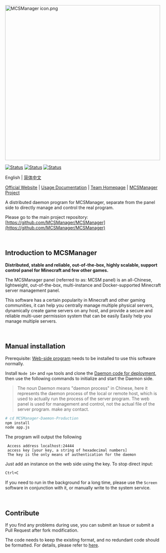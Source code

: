 <img src="https://public-link.oss-cn-shenzhen.aliyuncs.com/mcsm_picture/logo.png" alt="MCSManager icon.png" width="500px" />

<br />

[![Status](https://img.shields.io/badge/npm-v6.14.15-blue.svg)](https://www.npmjs.com/)
[![Status](https://img.shields.io/badge/node-v14.17.6-blue.svg)](https://nodejs.org/en/download/)
[![Status](https://img.shields.io/badge/License-AGPL-red.svg)](https://github.com/Suwings/MCSManager)

English | [简体中文](readme_cn.md)

[Official Website](http://mcsmanager.com/) | [Usage Documentation](https://docs.mcsmanager.com/) | [Team Homepage](https://github.com/MCSManager) | [MCSManager Project](https://github.com/MCSManager/MCSManager)

A distributed daemon program for MCSManager, separate from the panel side to directly manage and control the real program.

Please go to the main project repository: [https://github.com/MCSManager/MCSManager](https://github.com/MCSManager/MCSManager)

<br />

## Introduction to MCSManager

**Distributed, stable and reliable, out-of-the-box, highly scalable, support control panel for Minecraft and few other games.**

The MCSManager panel (referred to as: MCSM panel) is an all-Chinese, lightweight, out-of-the-box, multi-instance and Docker-supported Minecraft server management panel.

This software has a certain popularity in Minecraft and other gaming communities, it can help you centrally manage multiple physical servers, dynamically create game servers on any host, and provide a secure and reliable multi-user permission system that can be easily Easily help you manage multiple servers.

<br />


## Manual installation

Prerequisite: [Web-side program](https://github.com/MCSManager/MCSManager-Web-Production) needs to be installed to use this software normally.

Install `Node 14+` and `npm` tools and clone the [Daemon code for deployment](https://gitee.com/mcsmanager/MCSManager-Daemon-Production), then use the following commands to initialize and start the Daemon side.

> The noun Daemon means "daemon process" in Chinese, here it represents the daemon process of the local or remote host, which is used to actually run the process of the server program. The web panel is used for management and control, not the actual file of the server program. make any contact.

```bash
# cd MCSManager-Daemon-Production
npm install
node app.js
````

The program will output the following

````log
 Access address localhost:24444
 access key [your key, a string of hexadecimal numbers]
 The key is the only means of authentication for the daemon
````

Just add an instance on the web side using the key.
To stop direct input:

```bash
Ctrl+C
````

If you need to run in the background for a long time, please use the `Screen` software in conjunction with it, or manually write to the system service.

<br />

## Contribute

If you find any problems during use, you can submit an Issue or submit a Pull Request after fork modification.

The code needs to keep the existing format, and no redundant code should be formatted. For details, please refer to [here](https://github.com/MCSManager/MCSManager/issues/544).

<br />


